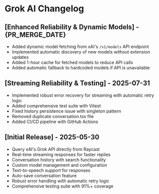# Grok AI Changelog

## [Enhanced Reliability & Dynamic Models] - {PR_MERGE_DATE}
- Added dynamic model fetching from xAI's `/v1/models` API endpoint
- Implemented automatic discovery of new models without extension updates
- Added 1-hour cache for fetched models to reduce API calls
- Added automatic fallback to hardcoded models if API is unavailable

## [Streaming Reliability & Testing] - 2025-07-31
- Implemented robust error recovery for streaming with automatic retry logic
- Added comprehensive test suite with Vitest
- Fixed history persistence issue with singleton pattern
- Removed duplicate conversation.tsx file
- Added CI/CD pipeline with GitHub Actions

## [Initial Release] - 2025-05-30
- Query xAI's Grok API directly from Raycast
- Real-time streaming responses for faster replies
- Conversation history with search functionality
- Custom model management and configuration
- Text-to-speech support for responses
- Auto-save conversation feature
- Robust error handling with automatic retry logic
- Comprehensive testing suite with 91%+ coverage
